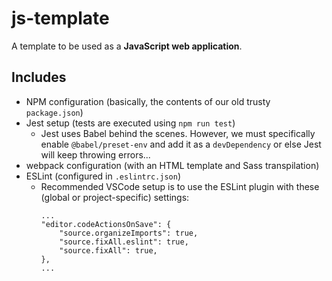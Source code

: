 # js-template

A template to be used as a **JavaScript web application**.

## Includes

* NPM configuration (basically, the contents of our old trusty `package.json`)
* Jest setup (tests are executed using `npm run test`)
  * Jest uses Babel behind the scenes. However, we must specifically enable `@babel/preset-env`
    and add it as a `devDependency` or else Jest will keep throwing errors...
* webpack configuration (with an HTML template and Sass transpilation)
* ESLint (configured in `.eslintrc.json`)
  * Recommended VSCode setup is to use the ESLint plugin with these (global or project-specific) settings:
    ```
    ...
    "editor.codeActionsOnSave": {
        "source.organizeImports": true,
        "source.fixAll.eslint": true,
        "source.fixAll": true,
    },
    ...
    ```
